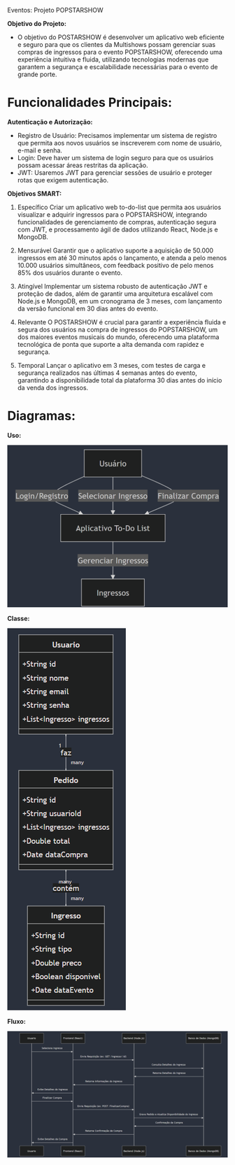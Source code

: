 Eventos: Projeto POPSTARSHOW

__Objetivo do Projeto:__

- O objetivo do POSTARSHOW é desenvolver um aplicativo web eficiente e seguro para que os clientes da Multishows possam gerenciar suas compras de ingressos para o evento POPSTARSHOW, oferecendo uma experiência intuitiva e fluida, utilizando tecnologias modernas que garantem a segurança e escalabilidade necessárias para o evento de grande porte.

# Funcionalidades Principais:

__Autenticação e Autorização:__

- Registro de Usuário: Precisamos implementar um sistema de registro que permita aos novos usuários se inscreverem com nome de usuário, e-mail e senha.
- Login: Deve haver um sistema de login seguro para que os usuários possam acessar áreas restritas da aplicação.
- JWT: Usaremos JWT para gerenciar sessões de usuário e proteger rotas que exigem autenticação.


__Objetivos SMART:__

1. Específico
Criar um aplicativo web to-do-list que permita aos usuários visualizar e adquirir ingressos para o POPSTARSHOW, integrando funcionalidades de gerenciamento de compras, autenticação segura com JWT, e processamento ágil de dados utilizando React, Node.js e MongoDB.

2. Mensurável 
Garantir que o aplicativo suporte a aquisição de 50.000 ingressos em até 30 minutos após o lançamento, e atenda a pelo menos 10.000 usuários simultâneos, com feedback positivo de pelo menos 85% dos usuários durante o evento.

3. Atingível 
Implementar um sistema robusto de autenticação JWT e proteção de dados, além de garantir uma arquitetura escalável com Node.js e MongoDB, em um cronograma de 3 meses, com lançamento da versão funcional em 30 dias antes do evento.

4. Relevante
O POSTARSHOW é crucial para garantir a experiência fluida e segura dos usuários na compra de ingressos do POPSTARSHOW, um dos maiores eventos musicais do mundo, oferecendo uma plataforma tecnológica de ponta que suporte a alta demanda com rapidez e segurança.

5. Temporal
Lançar o aplicativo em 3 meses, com testes de carga e segurança realizados nas últimas 4 semanas antes do evento, garantindo a disponibilidade total da plataforma 30 dias antes do início da venda dos ingressos.


# Diagramas:

__Uso:__

![DiagramaDeUso](diagramas/diagrama-uso.png)

__Classe:__

![DiagramaDeClasse](diagramas/diagrama-classe.png)

__Fluxo:__

![DiagramaDeFluxo](diagramas/diagrama-fluxo.png)
